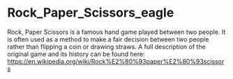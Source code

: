 # Rock_Paper_Scissors_eagle
Rock, Paper Scissors is a famous hand game played between two people. It is often used as a method to make a fair decision between two people rather than flipping a coin or drawing straws. A full description of the original game and its history can be found here: https://en.wikipedia.org/wiki/Rock%E2%80%93paper%E2%80%93scissors
